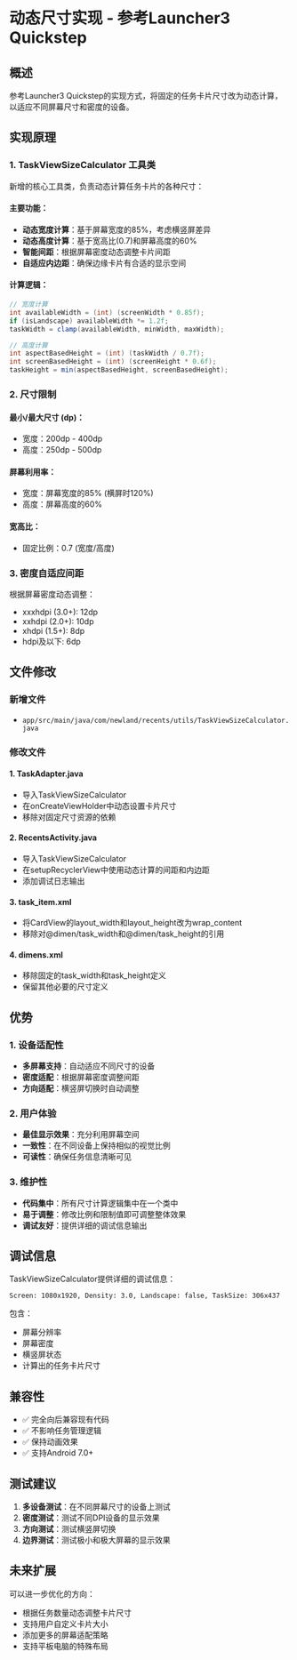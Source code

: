 # 动态尺寸实现 - 参考Launcher3 Quickstep

## 概述

参考Launcher3 Quickstep的实现方式，将固定的任务卡片尺寸改为动态计算，以适应不同屏幕尺寸和密度的设备。

## 实现原理

### 1. TaskViewSizeCalculator 工具类

新增的核心工具类，负责动态计算任务卡片的各种尺寸：

#### 主要功能：
- **动态宽度计算**：基于屏幕宽度的85%，考虑横竖屏差异
- **动态高度计算**：基于宽高比(0.7)和屏幕高度的60%
- **智能间距**：根据屏幕密度动态调整卡片间距
- **自适应内边距**：确保边缘卡片有合适的显示空间

#### 计算逻辑：
```java
// 宽度计算
int availableWidth = (int) (screenWidth * 0.85f);
if (isLandscape) availableWidth *= 1.2f;
taskWidth = clamp(availableWidth, minWidth, maxWidth);

// 高度计算  
int aspectBasedHeight = (int) (taskWidth / 0.7f);
int screenBasedHeight = (int) (screenHeight * 0.6f);
taskHeight = min(aspectBasedHeight, screenBasedHeight);
```

### 2. 尺寸限制

#### 最小/最大尺寸 (dp)：
- 宽度：200dp - 400dp
- 高度：250dp - 500dp

#### 屏幕利用率：
- 宽度：屏幕宽度的85% (横屏时120%)
- 高度：屏幕高度的60%

#### 宽高比：
- 固定比例：0.7 (宽度/高度)

### 3. 密度自适应间距

根据屏幕密度动态调整：
- xxxhdpi (3.0+): 12dp
- xxhdpi (2.0+): 10dp  
- xhdpi (1.5+): 8dp
- hdpi及以下: 6dp

## 文件修改

### 新增文件
- `app/src/main/java/com/newland/recents/utils/TaskViewSizeCalculator.java`

### 修改文件

#### 1. TaskAdapter.java
- 导入TaskViewSizeCalculator
- 在onCreateViewHolder中动态设置卡片尺寸
- 移除对固定尺寸资源的依赖

#### 2. RecentsActivity.java  
- 导入TaskViewSizeCalculator
- 在setupRecyclerView中使用动态计算的间距和内边距
- 添加调试日志输出

#### 3. task_item.xml
- 将CardView的layout_width和layout_height改为wrap_content
- 移除对@dimen/task_width和@dimen/task_height的引用

#### 4. dimens.xml
- 移除固定的task_width和task_height定义
- 保留其他必要的尺寸定义

## 优势

### 1. 设备适配性
- **多屏幕支持**：自动适应不同尺寸的设备
- **密度适配**：根据屏幕密度调整间距
- **方向适配**：横竖屏切换时自动调整

### 2. 用户体验
- **最佳显示效果**：充分利用屏幕空间
- **一致性**：在不同设备上保持相似的视觉比例
- **可读性**：确保任务信息清晰可见

### 3. 维护性
- **代码集中**：所有尺寸计算逻辑集中在一个类中
- **易于调整**：修改比例和限制值即可调整整体效果
- **调试友好**：提供详细的调试信息输出

## 调试信息

TaskViewSizeCalculator提供详细的调试信息：
```
Screen: 1080x1920, Density: 3.0, Landscape: false, TaskSize: 306x437
```

包含：
- 屏幕分辨率
- 屏幕密度
- 横竖屏状态  
- 计算出的任务卡片尺寸

## 兼容性

- ✅ 完全向后兼容现有代码
- ✅ 不影响任务管理逻辑
- ✅ 保持动画效果
- ✅ 支持Android 7.0+

## 测试建议

1. **多设备测试**：在不同屏幕尺寸的设备上测试
2. **密度测试**：测试不同DPI设备的显示效果
3. **方向测试**：测试横竖屏切换
4. **边界测试**：测试极小和极大屏幕的显示效果

## 未来扩展

可以进一步优化的方向：
- 根据任务数量动态调整卡片尺寸
- 支持用户自定义卡片大小
- 添加更多的屏幕适配策略
- 支持平板电脑的特殊布局
